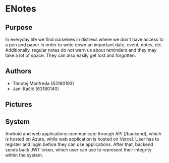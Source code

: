 # ENotes

## Purpose
In everyday life we find ourselves in distress where we don't have access to a pen and paper in order to write down an important date, event, notes, etc. Additionally, regular notes do not warn us about reminders and they may take a lot of space. They can also easily get lost and forgotten.

## Authors
- Timotej Manfreda (63180193)
- Jani Kačič (63180140)

## Pictures

## System
Android and web applications communicate through API (/backend), which is hosted on Azure, while web application is hosted on Vercel. User has to register and login before they can use applications. After that, backend sends back JWT token, which user can use to represent their integrity within the system.
